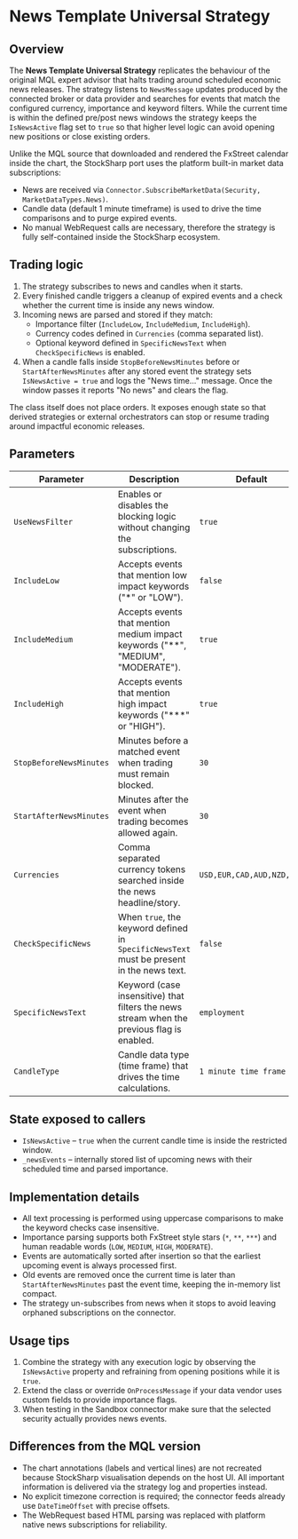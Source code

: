 # News Template Universal Strategy

## Overview
The **News Template Universal Strategy** replicates the behaviour of the original MQL expert advisor that halts trading around
scheduled economic news releases. The strategy listens to `NewsMessage` updates produced by the connected broker or data
provider and searches for events that match the configured currency, importance and keyword filters. While the current time is
within the defined pre/post news windows the strategy keeps the `IsNewsActive` flag set to `true` so that higher level logic can
avoid opening new positions or close existing orders.

Unlike the MQL source that downloaded and rendered the FxStreet calendar inside the chart, the StockSharp port uses the
platform built-in market data subscriptions:

* News are received via `Connector.SubscribeMarketData(Security, MarketDataTypes.News)`.
* Candle data (default 1 minute timeframe) is used to drive the time comparisons and to purge expired events.
* No manual WebRequest calls are necessary, therefore the strategy is fully self-contained inside the StockSharp ecosystem.

## Trading logic
1. The strategy subscribes to news and candles when it starts.
2. Every finished candle triggers a cleanup of expired events and a check whether the current time is inside any news window.
3. Incoming news are parsed and stored if they match:
   * Importance filter (`IncludeLow`, `IncludeMedium`, `IncludeHigh`).
   * Currency codes defined in `Currencies` (comma separated list).
   * Optional keyword defined in `SpecificNewsText` when `CheckSpecificNews` is enabled.
4. When a candle falls inside `StopBeforeNewsMinutes` before or `StartAfterNewsMinutes` after any stored event the strategy sets
   `IsNewsActive = true` and logs the "News time..." message. Once the window passes it reports "No news" and clears the flag.

The class itself does not place orders. It exposes enough state so that derived strategies or external orchestrators can stop or
resume trading around impactful economic releases.

## Parameters
| Parameter | Description | Default |
|-----------|-------------|---------|
| `UseNewsFilter` | Enables or disables the blocking logic without changing the subscriptions. | `true` |
| `IncludeLow` | Accepts events that mention low impact keywords ("*" or "LOW"). | `false` |
| `IncludeMedium` | Accepts events that mention medium impact keywords ("**", "MEDIUM", "MODERATE"). | `true` |
| `IncludeHigh` | Accepts events that mention high impact keywords ("***" or "HIGH"). | `true` |
| `StopBeforeNewsMinutes` | Minutes before a matched event when trading must remain blocked. | `30` |
| `StartAfterNewsMinutes` | Minutes after the event when trading becomes allowed again. | `30` |
| `Currencies` | Comma separated currency tokens searched inside the news headline/story. | `USD,EUR,CAD,AUD,NZD,GBP` |
| `CheckSpecificNews` | When `true`, the keyword defined in `SpecificNewsText` must be present in the news text. | `false` |
| `SpecificNewsText` | Keyword (case insensitive) that filters the news stream when the previous flag is enabled. | `employment` |
| `CandleType` | Candle data type (time frame) that drives the time calculations. | `1 minute time frame` |

## State exposed to callers
* `IsNewsActive` – `true` when the current candle time is inside the restricted window.
* `_newsEvents` – internally stored list of upcoming news with their scheduled time and parsed importance.

## Implementation details
* All text processing is performed using uppercase comparisons to make the keyword checks case insensitive.
* Importance parsing supports both FxStreet style stars (`*`, `**`, `***`) and human readable words (`LOW`, `MEDIUM`, `HIGH`,
  `MODERATE`).
* Events are automatically sorted after insertion so that the earliest upcoming event is always processed first.
* Old events are removed once the current time is later than `StartAfterNewsMinutes` past the event time, keeping the in-memory
  list compact.
* The strategy un-subscribes from news when it stops to avoid leaving orphaned subscriptions on the connector.

## Usage tips
1. Combine the strategy with any execution logic by observing the `IsNewsActive` property and refraining from opening positions
   while it is `true`.
2. Extend the class or override `OnProcessMessage` if your data vendor uses custom fields to provide importance flags.
3. When testing in the Sandbox connector make sure that the selected security actually provides news events.

## Differences from the MQL version
* The chart annotations (labels and vertical lines) are not recreated because StockSharp visualisation depends on the host UI.
  All important information is delivered via the strategy log and properties instead.
* No explicit timezone correction is required; the connector feeds already use `DateTimeOffset` with precise offsets.
* The WebRequest based HTML parsing was replaced with platform native news subscriptions for reliability.
